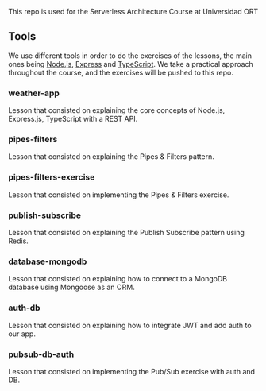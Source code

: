 This repo is used for the Serverless Architecture Course at Universidad ORT

## Tools

We use different tools in order to do the exercises of the lessons, the main ones being [Node.js](https://nodejs.org/), [Express](https://expressjs.com/) and [TypeScript](https://www.typescriptlang.org/).
We take a practical approach throughout the course, and the exercises will be pushed to this repo.

### weather-app

Lesson that consisted on explaining the core concepts of Node.js, Express.js, TypeScript with a REST API.

### pipes-filters

Lesson that consisted on explaining the Pipes & Filters pattern.

### pipes-filters-exercise

Lesson that consisted on implementing the Pipes & Filters exercise.

### publish-subscribe

Lesson that consisted on explaining the Publish Subscribe pattern using Redis.

### database-mongodb

Lesson that consisted on explaining how to connect to a MongoDB database using Mongoose as an ORM.

### auth-db

Lesson that consisted on explaining how to integrate JWT and add auth to our app.

### pubsub-db-auth

Lesson that consisted on implementing the Pub/Sub exercise with auth and DB.
